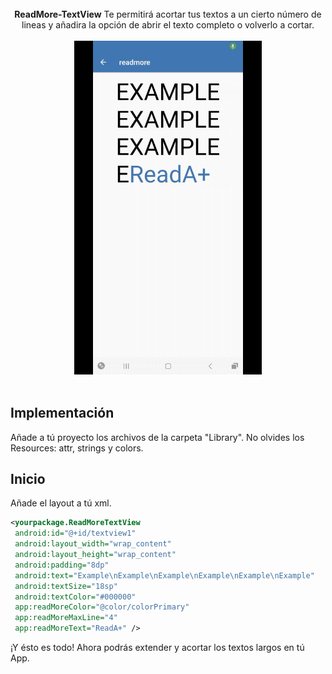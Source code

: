 <center></br><b>ReadMore-TextView</b> Te permitirá acortar tus textos a un cierto número de lineas y añadira la opción de abrir el texto completo o volverlo a cortar.
    </br> </br>
    <img src="./Preview/preview1.gif" width=300 title="Screen">
</center></br>

## Implementación

Añade a tú proyecto los archivos de la carpeta "Library". No olvides los Resources: attr, strings y colors.

## Inicio

Añade el layout a tú xml.

```xml
<yourpackage.ReadMoreTextView
 android:id="@+id/textview1"
 android:layout_width="wrap_content"
 android:layout_height="wrap_content"
 android:padding="8dp"
 android:text="Example\nExample\nExample\nExample\nExample\nExample"
 android:textSize="18sp"
 android:textColor="#000000"
 app:readMoreColor="@color/colorPrimary"
 app:readMoreMaxLine="4"
 app:readMoreText="ReadA+" />
```

¡Y ésto es todo!
Ahora podrás extender y acortar los textos largos en tú App.
